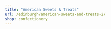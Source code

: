 ```yaml
---
title: "American Sweets & Treats"
url: /edinburgh/american-sweets-and-treats-2/
shop: confectionery
---
```

